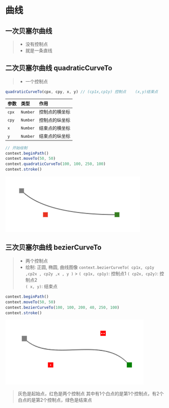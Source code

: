 # 曲线

## 一次贝塞尔曲线

> - 没有控制点
> - 就是一条直线

## 二次贝塞尔曲线 quadraticCurveTo

> - 一个控制点

```js
quadraticCurveTo(cpx, cpy, x, y) // (cp1x,cp1y) 控制点    (x,y)结束点
```

| 参数  | 类型     | 作用           |
| :---- | :------- | :------------- |
| `cpx` | `Number` | 控制点的横坐标 |
| `cpy` | `Number` | 控制点的纵坐标 |
| `x`   | `Number` | 结束点的横坐标 |
| `y`   | `Number` | 结束点的纵坐标 |

```js
// 开始绘制
context.beginPath()
context.moveTo(50, 50)
context.quadraticCurveTo(100, 100, 250, 100)
context.stroke()
```

![](./__assets__/曲线-2022-03-29-17-23-46.png)

## 三次贝塞尔曲线 bezierCurveTo

> - 两个控制点
> - 绘制: 正圆, 椭圆, 曲线图像
>   `context.bezierCurveTo( cp1x, cp1y ,cp2x , cp2y ,x , y )` > `( cp1x, cp1y)`: 控制点1
>   `( cp2x, cp2y)`: 控制点2  
>   `( x, y)`: 结束点

```js
context.beginPath()
context.moveTo(50, 50)
context.bezierCurveTo(100, 100, 200, 40, 250, 100)
context.stroke()
```

![](/__assets__/img/2022-02-15-10-30-35.png)

> 灰色是起始点，红色是两个控制点
> 其中有1个白点的是第1个控制点，有2个白点的是第2个控制点，绿色是结束点
